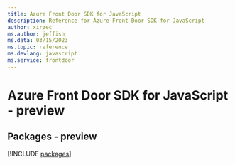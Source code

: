 ```yaml
---
title: Azure Front Door SDK for JavaScript
description: Reference for Azure Front Door SDK for JavaScript
author: xirzec
ms.author: jeffish
ms.data: 03/15/2023
ms.topic: reference
ms.devlang: javascript
ms.service: frontdoor
---
```

# Azure Front Door SDK for JavaScript - preview
## Packages - preview
[!INCLUDE [packages](front-door-index.md)]